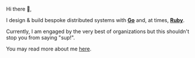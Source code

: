 Hi there :wave:,

I design & build bespoke distributed systems with [**Go**](https://golang.org) and, at times, [**Ruby**](https://www.ruby-lang.org).

Currently, I am engaged by the very best of organizations but this shouldn't stop you from saying "sup!".

You may read more about me [here](https://panos.nefeloma.io).
